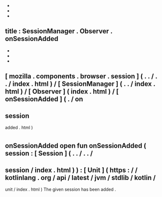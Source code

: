 -
-
-
title
:
SessionManager
.
Observer
.
onSessionAdded
-
-
-
-
[
mozilla
.
components
.
browser
.
session
]
(
.
.
/
.
.
/
index
.
html
)
/
[
SessionManager
]
(
.
.
/
index
.
html
)
/
[
Observer
]
(
index
.
html
)
/
[
onSessionAdded
]
(
.
/
on
-
session
-
added
.
html
)
#
onSessionAdded
open
fun
onSessionAdded
(
session
:
[
Session
]
(
.
.
/
.
.
/
-
session
/
index
.
html
)
)
:
[
Unit
]
(
https
:
/
/
kotlinlang
.
org
/
api
/
latest
/
jvm
/
stdlib
/
kotlin
/
-
unit
/
index
.
html
)
The
given
session
has
been
added
.

